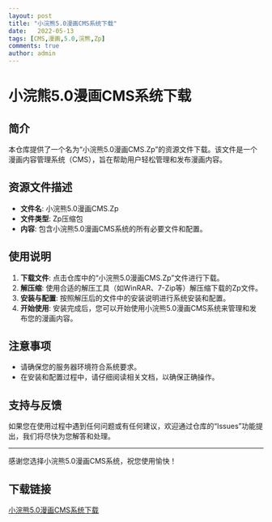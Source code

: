 ```yaml
---
layout: post
title: "小浣熊5.0漫画CMS系统下载"
date:   2022-05-13
tags: [CMS,漫画,5.0,浣熊,Zp]
comments: true
author: admin
---
```

# 小浣熊5.0漫画CMS系统下载

## 简介

本仓库提供了一个名为“小浣熊5.0漫画CMS.Zp”的资源文件下载。该文件是一个漫画内容管理系统（CMS），旨在帮助用户轻松管理和发布漫画内容。

## 资源文件描述

- **文件名**: 小浣熊5.0漫画CMS.Zp
- **文件类型**: Zp压缩包
- **内容**: 包含小浣熊5.0漫画CMS系统的所有必要文件和配置。

## 使用说明

1. **下载文件**: 点击仓库中的“小浣熊5.0漫画CMS.Zp”文件进行下载。
2. **解压缩**: 使用合适的解压工具（如WinRAR、7-Zip等）解压缩下载的Zp文件。
3. **安装与配置**: 按照解压后的文件中的安装说明进行系统安装和配置。
4. **开始使用**: 安装完成后，您可以开始使用小浣熊5.0漫画CMS系统来管理和发布您的漫画内容。

## 注意事项

- 请确保您的服务器环境符合系统要求。
- 在安装和配置过程中，请仔细阅读相关文档，以确保正确操作。

## 支持与反馈

如果您在使用过程中遇到任何问题或有任何建议，欢迎通过仓库的“Issues”功能提出，我们将尽快为您解答和处理。

---

感谢您选择小浣熊5.0漫画CMS系统，祝您使用愉快！

## 下载链接

[小浣熊5.0漫画CMS系统下载](https://pan.quark.cn/s/b0c11f8026cd)